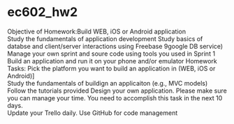 # ec602_hw2
  Objective of Homework:Build WEB, iOS or Android application	
	                      Study the fundamentals of application development	
	                      Study basics of databse and client/server interactions using Freebase 9google DB service)	
	                      Manage your own sprint and soure code using tools you used in Sprint 1	
	                      Build an application and run it on your phone and/or emulator	
        Homework Tasks:	Pick the platform you want to build an application in (WEB, iOS or Android)]	
	                      Study the fundamentals of buildign an applicaiton (e.g., MVC models)	
	                      Follow the tutorials provided	
	                      Design your own application.  Please make sure you can manage your time.   You need to accomplish this                         task in the next 10 days.	
                        Update your Trello daily.  Use GitHub for code management	
